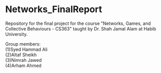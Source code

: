 # Networks_FinalReport  

Repository for the final project for the course "Networks, Games, and Collective Behaviours - CS363" taught by Dr. Shah Jamal Alam at Habib University.
  
Group members:  
(1)Syed Hammad Ali  
(2)Altaf Sheikh  
(3)Nimrah Jawed  
(4)Arham Ahmed
